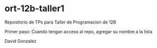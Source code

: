 # ort-12b-taller1
Repositorio de TPs para Taller de Programacion de 12B

Primer paso:
Cuando tengan acceso al repo, agregar su nombre a la lista

David Gonzalez
